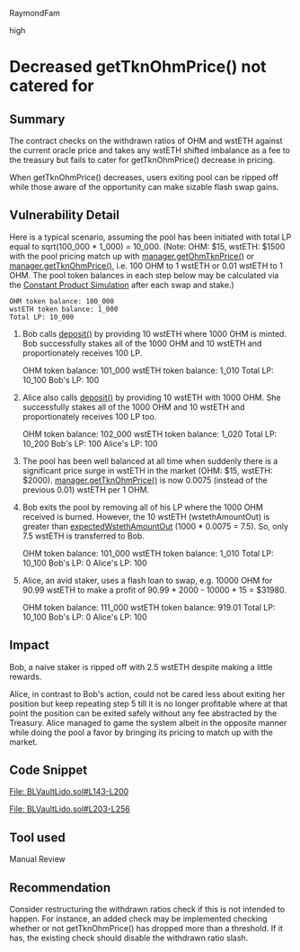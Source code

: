 RaymondFam

high

# Decreased getTknOhmPrice() not catered for

## Summary
The contract checks on the withdrawn ratios of OHM and wstETH against the current oracle price and takes any wstETH shifted imbalance as a fee to the treasury but fails to cater for getTknOhmPrice() decrease in pricing.

When getTknOhmPrice() decreases, users exiting pool can be ripped off while those aware of the opportunity can make sizable flash swap gains.

## Vulnerability Detail
Here is a typical scenario, assuming the pool has been initiated with total LP equal to sqrt(100_000 * 1_000) = 10_000. (Note: OHM: $15, wstETH: $1500 with the pool pricing match up with [manager.getOhmTknPrice()](https://github.com/sherlock-audit/2023-03-olympus/blob/main/sherlock-olympus/src/policies/BoostedLiquidity/BLVaultLido.sol#L156) or [manager.getTknOhmPrice()](https://github.com/sherlock-audit/2023-03-olympus/blob/main/sherlock-olympus/src/policies/BoostedLiquidity/BLVaultLido.sol#L232), i.e. 100 OHM to 1 wstETH or 0.01 wstETH to 1 OHM. The pool token balances in each step below may be calculated via the [Constant Product Simulation](https://amm-calculator.vercel.app/) after each swap and stake.)

    OHM token balance: 100_000
    wstETH token balance: 1_000
    Total LP: 10_000

1. Bob calls [deposit()](https://github.com/sherlock-audit/2023-03-olympus/blob/main/sherlock-olympus/src/policies/BoostedLiquidity/BLVaultLido.sol#L143) by providing 10 wstETH where 1000 OHM is minted. Bob successfully stakes all of the 1000 OHM and 10 wstETH and proportionately receives 100 LP.

    OHM token balance: 101_000
    wstETH token balance: 1_010
    Total LP: 10_100
    Bob's LP: 100

2. Alice also calls [deposit()](https://github.com/sherlock-audit/2023-03-olympus/blob/main/sherlock-olympus/src/policies/BoostedLiquidity/BLVaultLido.sol#L143) by providing 10 wstETH with 1000 OHM. She successfully stakes all of the 1000 OHM and 10 wstETH and proportionately receives 100 LP too.

    OHM token balance: 102_000
    wstETH token balance: 1_020
    Total LP: 10_200
    Bob's LP: 100
    Alice's LP: 100

3. The pool has been well balanced at all time when suddenly there is a significant price surge in wstETH in the market (OHM: $15, wstETH: $2000). [manager.getTknOhmPrice()](https://github.com/sherlock-audit/2023-03-olympus/blob/main/sherlock-olympus/src/policies/BoostedLiquidity/BLVaultLido.sol#L232) is now 0.0075 (instead of the previous 0.01) wstETH per 1 OHM.

4. Bob exits the pool by removing all of his LP where the 1000 OHM received is burned. However, the 10 wstETH  (wstethAmountOut) is greater than [expectedWstethAmountOut](https://github.com/sherlock-audit/2023-03-olympus/blob/main/sherlock-olympus/src/policies/BoostedLiquidity/BLVaultLido.sol#L233) (1000 * 0.0075 = 7.5). So, only 7.5 wstETH is transferred to Bob.

    OHM token balance: 101_000
    wstETH token balance: 1_010
    Total LP: 10_100
    Bob's LP: 0
    Alice's LP: 100

5. Alice, an avid staker, uses a flash loan to swap, e.g. 10000 OHM for 90.99 wstETH to make a profit of 90.99 * 2000 - 10000 * 15 = $31980.

    OHM token balance: 111_000
    wstETH token balance: 919.01
    Total LP: 10_100
    Bob's LP: 0
    Alice's LP: 100

## Impact
Bob, a naive staker is ripped off with 2.5 wstETH despite making a little rewards. 

Alice, in contrast to Bob's action, could not be cared less about exiting her position but keep repeating step 5 till it is no longer profitable where at that point the position can be exited safely without any fee abstracted by the Treasury. Alice managed to game the system albeit in the opposite manner while doing the pool a favor by bringing its pricing to match up with the market.

## Code Snippet
[File: BLVaultLido.sol#L143-L200](https://github.com/sherlock-audit/2023-03-olympus/blob/main/sherlock-olympus/src/policies/BoostedLiquidity/BLVaultLido.sol#L143-L200)

[File: BLVaultLido.sol#L203-L256](https://github.com/sherlock-audit/2023-03-olympus/blob/main/sherlock-olympus/src/policies/BoostedLiquidity/BLVaultLido.sol#L203-L256)

## Tool used

Manual Review

## Recommendation
Consider restructuring the withdrawn ratios check if this is not intended to happen. For instance, an added check may be implemented checking whether or not getTknOhmPrice() has dropped more than a threshold. If it has, the existing check should disable the withdrawn ratio slash.
